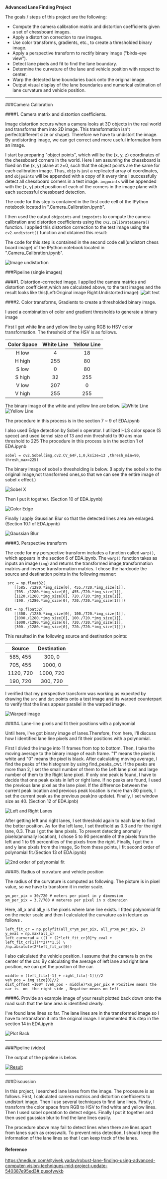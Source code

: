 **Advanced Lane Finding Project**

The goals / steps of this project are the following:

* Compute the camera calibration matrix and distortion coefficients given a set of chessboard images.
* Apply a distortion correction to raw images.
* Use color transforms, gradients, etc., to create a thresholded binary image.
* Apply a perspective transform to rectify binary image ("birds-eye view").
* Detect lane pixels and fit to find the lane boundary.
* Determine the curvature of the lane and vehicle position with respect to center.
* Warp the detected lane boundaries back onto the original image.
* Output visual display of the lane boundaries and numerical estimation of lane curvature and vehicle position.

[//]: # (Image References)

[image1]: ./pics_for_README/undistortion.png "Undistorted"
[image2]: ./pics_for_README/undistort_image.png "Road Transformed"
[image3]: ./pics_for_README/white_line_detection.png "Binary Example of White Line"
[image4]: ./pics_for_README/yellow_line_detection.png "Binary Example of Yellow Line"
[image5]: ./pics_for_README/sobel_thresh.png "Sobel X"
[image6]: ./pics_for_README/color_edge.png "Color Edge"
[image7]: ./pics_for_README/gaussianblur.png "Gaussian Blur"
[image8]: ./pics_for_README/warped.png "Warped image"
[image9]: ./pics_for_README/left_right_lane.png "Left Right Lane"
[image10]: ./pics_for_README/polyfit.png "2nd order polynomial fit"
[image11]: ./pics_for_README/plot_back.png "Plot Back"



---



###Camera Calibration

####1. Camera matrix and distortion coefficients.

Image distortion occurs when a camera looks at 3D objects in the real world and transforms them into 2D image. This transformation isn't perfect(different size or shape). Therefore we have to undistort the image. By undistorting image, we can get correct and more useful information from an image.


I start by preparing "object points", which will be the (x, y, z) coordinates of the chessboard corners in the world. Here I am assuming the chessboard is fixed on the (x, y) plane at z=0, such that the object points are the same for each calibration image.  Thus, `objp` is just a replicated array of coordinates, and `objpoints` will be appended with a copy of it every time I successfully detect all chessboard corners in a test image.  `imgpoints` will be appended with the (x, y) pixel position of each of the corners in the image plane with each successful chessboard detection.


The code for this step is contained in the first code cell of the IPython notebook located in ".Camera_Calibration.ipynb".

I then used the output `objpoints` and `imgpoints` to compute the camera calibration and distortion coefficients using the `cv2.calibrateCamera()` function.  I applied this distortion correction to the test image using the `cv2.undistort()` function and obtained this result:

The code for this step is contained in the second code cell(undistort chess board image) of the IPython notebook located in ".Camera_Calibration.ipynb".

![Image undistortion][image1]

###Pipeline (single images)

####1. Distortion-corrected image.
I applied the camera matrics and distortion coefficient,which are calculated above, to the test images and the result looks like this(Left:Original image Right:Undistorted image):
![alt text][image2]

####2. Color transforms, Gradients to create a thresholded binary image.

I used a combination of color and gradient thresholds to generate a binary image


First I get white line and yellow line by using RGB to HSV color transformation.
The threshold of the HSV is as follows.

| Color Space | White Line    | Yellow Line   |
|:---------:  |:-------------:|:-------------:|
| H low       | 4             | 18            |
| H high      | 255           | 80            |
| S low       | 0             | 80            |
| S high      | 32            | 255           |
| V low       | 207           | 0             |
| V high      | 255           | 255           |

The binary image of the white and yellow line are below.
![White Line][image3]
![Yellow Line][image4]

The procedure in this process is in the section 7 ~ 9 of EDA.ipynb

I also used Edge detection by Sobel x operator.
I utilized HLS color space (S spece) and used kernel size of 13 and min threshold to 90 ans max threshold to 225
The procedure in this process is in the section 1 of EDA.ipynb

```
sobel = cv2.Sobel(img,cv2.CV_64F,1,0,ksize=13 ,thresh_min=90, thresh_max=225)
```

The binary image of sobel x thresholding is below.
(I apply the sobel x to the original image,not transformed ones,so that we can see the entire image of sobel x effect.)



![Sobel X][image5]





Then I put it together.
(Section 10 of EDA.ipynb)



![Color Edge][image6]

Finally I apply Gaussian Blur so that the detected lines area are enlarged.
(Section 10.1 of EDA.ipynb)


![Gaussian Blur][image7]


####3. Perspective transform

The code for my perspective transform includes a function called `warp()`, which appears in the section 6 of EDA.ipynb.  The `warp()` function takes as inputs an image (`img`) and returns the transformed image,transformation matrics and inverse transformation matrics. I chose the hardcode the source and destination points in the following manner:

```
 src = np.float32(
    [[585. /1280.*img_size[0], 455./720.*img_size[1]],
    [705. /1280.*img_size[0], 455./720.*img_size[1]],
    [1120./1280.*img_size[0], 720./720.*img_size[1]],
    [190. /1280.*img_size[0], 720./720.*img_size[1]]])

dst = np.float32(
    [[300. /1280.*img_size[0], 100./720.*img_size[1]],
    [1000./1280.*img_size[0], 100./720.*img_size[1]],
    [1000./1280.*img_size[0], 720./720.*img_size[1]],
    [300. /1280.*img_size[0], 720./720.*img_size[1]]])
```
This resulted in the following source and destination points:

| Source        | Destination   |
|:-------------:|:-------------:|
| 585, 455      | 300, 0        |
| 705, 455      | 1000, 0       |
| 1120, 720     | 1000, 720     |
| 190, 720      | 300, 720      |

I verified that my perspective transform was working as expected by drawing the `src` and `dst` points onto a test image and its warped counterpart to verify that the lines appear parallel in the warped image.

![Warped image][image8]

####4. Lane-line pixels and fit their positions with a polynomial

Until here, I've got binary image of lanes.Therefore, from here, I'll discuss how I identified lane line pixels and fit their positions with a polynomial.

First I divied the image into 11 frames from top to bottom.
Then, I take the moving average to the binary image of each frame. "1" means the pixel is white and "0" means the pixel is black. After calculating moving average, I find the peaks of the histogram by using find_peaks_cwt. if the peaks are more than 2, I set the small number of them to the Left lane pixel and large number of them to the Right lane pixel. If only one peak is found, I have to decide that one peak exists in left or right lane. If no peaks are found, I used the previous lane pixel as the lane pixel. If the difference between the current peak location and previous peak location is more than 80 picels, I set the current peak as the previous peak(no update). Finally, I set window size as 40. (Section 12 of EDA.ipnb)

![Left and Right Lanes][image9]

After getting left and right lanes, I set threshold again to each lane to find the better position. As for the left lane, I set threthold as 0.3 and for the right lane, 0.3. Thus I got the lane pixels. To prevent detecting anomally pixels(anomally location), I chose 5 to 90 percentile of the pixels from the left and 1 to 95 percentiles of the pixels from the right. Finally, I got the x and y lane pixels from the image, So from these points, I fit second order of polynomial fit.(Section 13 of EDA.ipynb)


![2nd order of polynomial fit][image10]

####5. Radius of curvature and vehicle position


The radius of the curvature is computed as following. The picture is in pixel value, so we have to transform it in meter scale.

```
ym_per_pix = 30/720 # meters per pixel in y dimension
xm_per_pix = 3.7/700 # meteres per pixel in x dimension
```

Here, all_x and all_y is the pixels where lane line exists.
I fitted polynomial fit on the meter scale and then I calculated the curvature as in lecture as follows .
```
left_fit_cr = np.polyfit(all_x*ym_per_pix, all_y*xm_per_pix, 2)
y_eval = np.max(all_x)
left_curverad = ((1 + (2*left_fit_cr[0]*y_eval + left_fit_cr[1])**2)**1.5) \
/np.absolute(2*left_fit_cr[0])
```

I also calculated the vehicle position. I assume that the camera is on the center of the car. By calculating the average of left lane and right lane position, we can get the position of the car.

```
middle = (left_fitx[-1] + right_fitx[-1])//2
veh_pos = img_size[0]//2
dist_offset =100* (veh_pos - middle)*xm_per_pix # Positive means the car is  on  the right side , Negative means on left

```


####6. Provide an example image of your result plotted back down onto the road such that the lane area is identified clearly.

I've found lane lines so far. The lane lines are in the transformed image so I have to retransform it into the original image. I implemented this step in the section 14 in EDA.ipynb


![Plot Back][image11]

---

###Pipeline (video)

The output of the pipeline is below.

[![Result](pics_for_README/plot_back.png)](https://youtu.be/ZgajSY3k8IA)

---

###Discussion

In this project, I searched lane lanes from the image.
The procesure is as follows.
First, I calculated camera matrics and distortion coefficients to undistort image. Then I use several techniques to find lane lines. Firstly, I transform the color space from RGB to HSV to find white and yellow lines. Then I used sobel operation to detect edges. Finally I put it together and then used gaussian blur to find the lane lines easily.

The procedure above may fail to detect lines when there are lines apart from lanes such as crosswalk. To prevent miss detection, I should keep the information of the lane lines so that I can keep track of the lanes.

#### Reference
https://medium.com/@vivek.yadav/robust-lane-finding-using-advanced-computer-vision-techniques-mid-project-update-540387e95ed3#.pusofywkb
